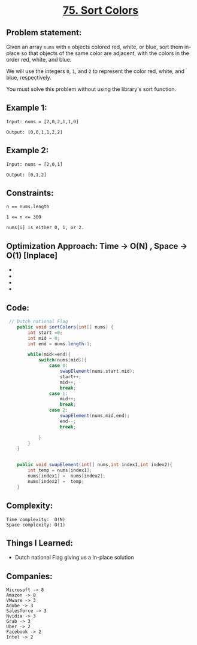 <h1 align="center"><a href="https://leetcode.com/problems/sort-colors/" target="_blank">75. Sort Colors</a></h1>

## Problem statement:
Given an array `nums` with `n` objects colored red, white, or blue, sort them in-place so that objects of the same color are adjacent, with the colors in the order red, white, and blue.

We will use the integers `0`, `1`, and `2` to represent the color red, white, and blue, respectively.

You must solve this problem without using the library's sort function.


## Example 1:

```
Input: nums = [2,0,2,1,1,0]

Output: [0,0,1,1,2,2]
```

## Example 2:

```
Input: nums = [2,0,1]

Output: [0,1,2]
```


## Constraints:

```
n == nums.length

1 <= n <= 300

nums[i] is either 0, 1, or 2.
```


 

## Optimization Approach: Time -> O(N) , Space -> O(1) [Inplace]

- 
  
- 
  
-
  
- 



## Code: 

```java
 // Dutch national Flag
    public void sortColors(int[] nums) {
        int start =0;
        int mid = 0;
        int end = nums.length-1;

        while(mid<=end){
            switch(nums[mid]){
                case 0:
                    swapElement(nums,start,mid);
                    start++;
                    mid++;
                    break;
                case 1:
                    mid++;
                    break;
                case 2:
                    swapElement(nums,mid,end);
                    end--;
                    break;

            }
        }
    }


    public void swapElement(int[] nums,int index1,int index2){
        int temp = nums[index1];
        nums[index1] =  nums[index2];
        nums[index2] =  temp;
    }

```







## Complexity:

```
Time complexity:  O(N)
Space complexity: O(1)
```

## Things I Learned:

- Dutch national Flag giving us a In-place solution
  


## Companies:

```
Microsoft -> 8
Amazon -> 8
VMware -> 3
Adobe -> 3
Salesforce -> 3
Nvidia -> 3
Grab -> 3
Uber -> 2
Facebook -> 2
Intel -> 2
```





